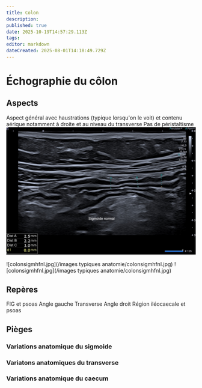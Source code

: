 ```yaml
---
title: Colon
description: 
published: true
date: 2025-10-19T14:57:29.113Z
tags: 
editor: markdown
dateCreated: 2025-08-01T14:18:49.729Z
---
```


# Échographie du côlon

## Aspects
Aspect général avec haustrations (typique lorsqu'on le voit) et contenu aérique notamment à droite et au niveau du transverse
Pas de péristaltisme
![paroi_colique_nle_sigm_2.jpg](/anatomie_typique/paroi_colique_nle_sigm_2.jpg)

![colonsigmhfnl.jpg](/images typiques anatomie/colonsigmhfnl.jpg)
![colonsigmhfnl.jpg](/images typiques anatomie/colonsigmhfnl.jpg)
## Repères
FIG et psoas
Angle gauche
Transverse
Angle droit
Région iléocaecale et psoas
## Pièges
### Variations anatomique du sigmoide
### Variatons anatomiques du transverse
### Variations anatomique du caecum